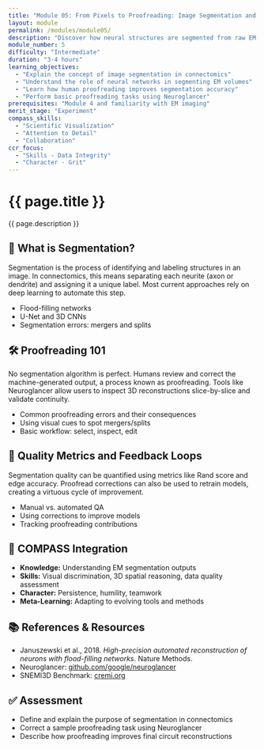 ```yaml
---
title: "Module 05: From Pixels to Proofreading: Image Segmentation and Quality Control"
layout: module
permalink: /modules/module05/
description: "Discover how neural structures are segmented from raw EM images and how humans proofread to ensure accuracy."
module_number: 5
difficulty: "Intermediate"
duration: "3-4 hours"
learning_objectives:
  - "Explain the concept of image segmentation in connectomics"
  - "Understand the role of neural networks in segmenting EM volumes"
  - "Learn how human proofreading improves segmentation accuracy"
  - "Perform basic proofreading tasks using Neuroglancer"
prerequisites: "Module 4 and familiarity with EM imaging"
merit_stage: "Experiment"
compass_skills:
  - "Scientific Visualization"
  - "Attention to Detail"
  - "Collaboration"
ccr_focus:
  - "Skills - Data Integrity"
  - "Character - Grit"
---
```


<div class="main-content">
  <div class="hero">
    <div class="hero-content">
      <h1>{{ page.title }}</h1>
      <p class="hero-subtitle">{{ page.description }}</p>
    </div>
  </div>

  <section class="section">
    <h2>🧠 What is Segmentation?</h2>
    <p>Segmentation is the process of identifying and labeling structures in an image. In connectomics, this means separating each neurite (axon or dendrite) and assigning it a unique label. Most current approaches rely on deep learning to automate this step.</p>
    <ul>
      <li>Flood-filling networks</li>
      <li>U-Net and 3D CNNs</li>
      <li>Segmentation errors: mergers and splits</li>
    </ul>
  </section>

  <section class="section">
    <h2>🛠️ Proofreading 101</h2>
    <p>No segmentation algorithm is perfect. Humans review and correct the machine-generated output, a process known as proofreading. Tools like Neuroglancer allow users to inspect 3D reconstructions slice-by-slice and validate continuity.</p>
    <ul>
      <li>Common proofreading errors and their consequences</li>
      <li>Using visual cues to spot mergers/splits</li>
      <li>Basic workflow: select, inspect, edit</li>
    </ul>
  </section>

  <section class="section">
    <h2>🔬 Quality Metrics and Feedback Loops</h2>
    <p>Segmentation quality can be quantified using metrics like Rand score and edge accuracy. Proofread corrections can also be used to retrain models, creating a virtuous cycle of improvement.</p>
    <ul>
      <li>Manual vs. automated QA</li>
      <li>Using corrections to improve models</li>
      <li>Tracking proofreading contributions</li>
    </ul>
  </section>

  <section class="section">
    <h2>🎯 COMPASS Integration</h2>
    <ul>
      <li><strong>Knowledge:</strong> Understanding EM segmentation outputs</li>
      <li><strong>Skills:</strong> Visual discrimination, 3D spatial reasoning, data quality assessment</li>
      <li><strong>Character:</strong> Persistence, humility, teamwork</li>
      <li><strong>Meta-Learning:</strong> Adapting to evolving tools and methods</li>
    </ul>
  </section>

  <section class="section">
    <h2>📚 References & Resources</h2>
    <ul>
      <li>Januszewski et al., 2018. <em>High-precision automated reconstruction of neurons with flood-filling networks</em>. Nature Methods.</li>
      <li>Neuroglancer: <a href="https://github.com/google/neuroglancer">github.com/google/neuroglancer</a></li>
      <li>SNEMI3D Benchmark: <a href="https://cremi.org">cremi.org</a></li>
    </ul>
  </section>

  <section class="section">
    <h2>✅ Assessment</h2>
    <ul>
      <li>Define and explain the purpose of segmentation in connectomics</li>
      <li>Correct a sample proofreading task using Neuroglancer</li>
      <li>Describe how proofreading improves final circuit reconstructions</li>
    </ul>
  </section>
</div>
